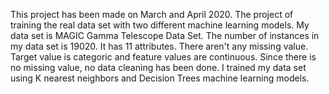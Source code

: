 This project has been made on March and April 2020. 
The project of training the real data set with two different machine learning models. 
My data set is MAGIC Gamma Telescope Data Set. The number of instances in my data set is 19020. It has 11 attributes. 
There aren't any missing value. Target value is categoric and feature values are continuous. 
Since there is no missing value, no data cleaning has been done. 
I trained my data set using K nearest neighbors and Decision Trees machine learning models.
